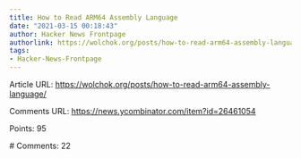 ```yaml
---
title: How to Read ARM64 Assembly Language
date: "2021-03-15 00:18:43"
author: Hacker News Frontpage
authorlink: https://wolchok.org/posts/how-to-read-arm64-assembly-language/
tags:
- Hacker-News-Frontpage
---
```


<p>Article URL: <a href="https://wolchok.org/posts/how-to-read-arm64-assembly-language/">https://wolchok.org/posts/how-to-read-arm64-assembly-language/</a></p>
<p>Comments URL: <a href="https://news.ycombinator.com/item?id=26461054">https://news.ycombinator.com/item?id=26461054</a></p>
<p>Points: 95</p>
<p># Comments: 22</p>
